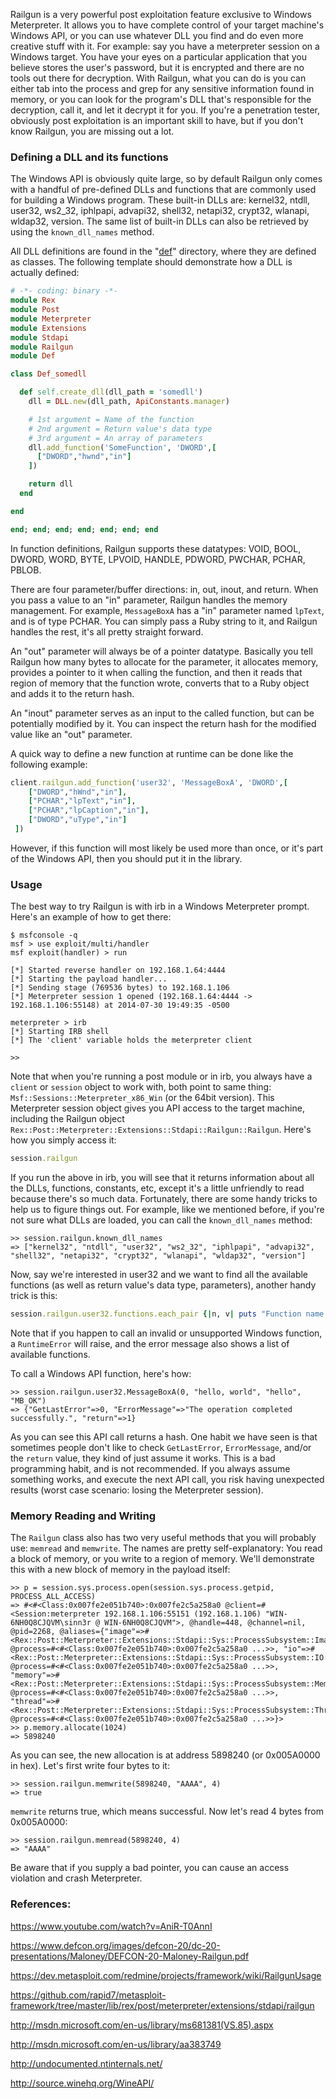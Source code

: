 Railgun is a very powerful post exploitation feature exclusive to Windows Meterpreter. It allows you to have complete control of your target machine's Windows API, or you can use whatever DLL you find and do even more creative stuff with it. For example: say you have a meterpreter session on a Windows target. You have your eyes on a particular application that you believe stores the user's password, but it is encrypted and there are no tools out there for decryption. With Railgun, what you can do is you can either tab into the process and grep for any sensitive information found in memory, or you can look for the program's DLL that's responsible for the decryption, call it, and let it decrypt it for you. If you're a penetration tester, obviously post exploitation is an important skill to have, but if you don't know Railgun, you are missing out a lot.

### Defining a DLL and its functions

The Windows API is obviously quite large, so by default Railgun only comes with a handful of pre-defined DLLs and functions that are commonly used for building a Windows program. These built-in DLLs are: kernel32, ntdll, user32, ws2_32, iphlpapi, advapi32, shell32, netapi32, crypt32, wlanapi, wldap32, version. The same list of built-in DLLs can also be retrieved by using the ```known_dll_names``` method.

All DLL definitions are found in the "[def](https://github.com/rapid7/metasploit-framework/tree/master/lib/rex/post/meterpreter/extensions/stdapi/railgun/def)" directory, where they are defined as classes. The following template should demonstrate how a DLL is actually defined:

```ruby
# -*- coding: binary -*-
module Rex
module Post
module Meterpreter
module Extensions
module Stdapi
module Railgun
module Def

class Def_somedll

  def self.create_dll(dll_path = 'somedll')
    dll = DLL.new(dll_path, ApiConstants.manager)

    # 1st argument = Name of the function
    # 2nd argument = Return value's data type
    # 3rd argument = An array of parameters
    dll.add_function('SomeFunction', 'DWORD',[
      ["DWORD","hwnd","in"]
    ])

    return dll
  end

end

end; end; end; end; end; end; end
```

In function definitions, Railgun supports these datatypes: VOID, BOOL, DWORD, WORD, BYTE, LPVOID, HANDLE, PDWORD, PWCHAR, PCHAR, PBLOB.

There are four parameter/buffer directions: in, out, inout, and return. When you pass a value to an "in" parameter, Railgun handles the memory management. For example, ```MessageBoxA``` has a "in" parameter named ```lpText```, and is of type PCHAR. You can simply pass a Ruby string to it, and Railgun handles the rest, it's all pretty straight forward.

An "out" parameter will always be of a pointer datatype. Basically you tell Railgun how many bytes to allocate for the parameter, it allocates memory, provides a pointer to it when calling the function, and then it reads that region of memory that the function wrote, converts that to a Ruby object and adds it to the return hash.

An "inout" parameter serves as an input to the called function, but can be potentially modified by it. You can inspect the return hash for the modified value like an "out" parameter.

A quick way to define a new function at runtime can be done like the following example:

```ruby
client.railgun.add_function('user32', 'MessageBoxA', 'DWORD',[
	["DWORD","hWnd","in"],
	["PCHAR","lpText","in"],
	["PCHAR","lpCaption","in"],
	["DWORD","uType","in"]
 ])
```

However, if this function will most likely be used more than once, or it's part of the Windows API, then you should put it in the library.

### Usage

The best way to try Railgun is with irb in a Windows Meterpreter prompt. Here's an example of how to get there:

```
$ msfconsole -q
msf > use exploit/multi/handler 
msf exploit(handler) > run

[*] Started reverse handler on 192.168.1.64:4444 
[*] Starting the payload handler...
[*] Sending stage (769536 bytes) to 192.168.1.106
[*] Meterpreter session 1 opened (192.168.1.64:4444 -> 192.168.1.106:55148) at 2014-07-30 19:49:35 -0500

meterpreter > irb
[*] Starting IRB shell
[*] The 'client' variable holds the meterpreter client

>>
```

Note that when you're running a post module or in irb, you always have a ```client``` or ```session``` object to work with, both point to same thing: ```Msf::Sessions::Meterpreter_x86_Win``` (or the 64bit version). This Meterpreter session object gives you API access to the target machine, including the Railgun object ```Rex::Post::Meterpreter::Extensions::Stdapi::Railgun::Railgun```. Here's how you simply access it:

```ruby
session.railgun
```

If you run the above in irb, you will see that it returns information about all the DLLs, functions, constants, etc, except it's a little unfriendly to read because there's so much data. Fortunately, there are some handy tricks to help us to figure things out. For example, like we mentioned before, if you're not sure what DLLs are loaded, you can call the ```known_dll_names``` method:

```
>> session.railgun.known_dll_names
=> ["kernel32", "ntdll", "user32", "ws2_32", "iphlpapi", "advapi32", "shell32", "netapi32", "crypt32", "wlanapi", "wldap32", "version"]
```

Now, say we're interested in user32 and we want to find all the available functions (as well as return value's data type, parameters), another handy trick is this:

```ruby
session.railgun.user32.functions.each_pair {|n, v| puts "Function name: #{n}, Returns: #{v.return_type}, Params: #{v.params}"}
```

Note that if you happen to call an invalid or unsupported Windows function, a ```RuntimeError``` will raise, and the error message also shows a list of available functions.

To call a Windows API function, here's how:

```
>> session.railgun.user32.MessageBoxA(0, "hello, world", "hello", "MB_OK")
=> {"GetLastError"=>0, "ErrorMessage"=>"The operation completed successfully.", "return"=>1}
```

As you can see this API call returns a hash. One habit we have seen is that sometimes people don't like to check ```GetLastError```, ```ErrorMessage```, and/or the ```return``` value, they kind of just assume it works. This is a bad programming habit, and is not recommended. If you always assume something works, and execute the next API call, you risk having unexpected results (worst case scenario: losing the Meterpreter session).

### Memory Reading and Writing

The ```Railgun``` class also has two very useful methods that you will probably use: ```memread``` and ```memwrite```. The names are pretty self-explanatory: You read a block of memory, or you write to a region of memory. We'll demonstrate this with a new block of memory in the payload itself:

```
>> p = session.sys.process.open(session.sys.process.getpid, PROCESS_ALL_ACCESS)
=> #<#<Class:0x007fe2e051b740>:0x007fe2c5a258a0 @client=#<Session:meterpreter 192.168.1.106:55151 (192.168.1.106) "WIN-6NH0Q8CJQVM\sinn3r @ WIN-6NH0Q8CJQVM">, @handle=448, @channel=nil, @pid=2268, @aliases={"image"=>#<Rex::Post::Meterpreter::Extensions::Stdapi::Sys::ProcessSubsystem::Image:0x007fe2c5a25828 @process=#<#<Class:0x007fe2e051b740>:0x007fe2c5a258a0 ...>>, "io"=>#<Rex::Post::Meterpreter::Extensions::Stdapi::Sys::ProcessSubsystem::IO:0x007fe2c5a257b0 @process=#<#<Class:0x007fe2e051b740>:0x007fe2c5a258a0 ...>>, "memory"=>#<Rex::Post::Meterpreter::Extensions::Stdapi::Sys::ProcessSubsystem::Memory:0x007fe2c5a25738 @process=#<#<Class:0x007fe2e051b740>:0x007fe2c5a258a0 ...>>, "thread"=>#<Rex::Post::Meterpreter::Extensions::Stdapi::Sys::ProcessSubsystem::Thread:0x007fe2c5a256c0 @process=#<#<Class:0x007fe2e051b740>:0x007fe2c5a258a0 ...>>}>
>> p.memory.allocate(1024)
=> 5898240
```

As you can see, the new allocation is at address 5898240 (or 0x005A0000 in hex). Let's first write four bytes to it:

```
>> session.railgun.memwrite(5898240, "AAAA", 4)
=> true
```

```memwrite``` returns true, which means successful. Now let's read 4 bytes from 0x005A0000:

```
>> session.railgun.memread(5898240, 4)
=> "AAAA"
```

Be aware that if you supply a bad pointer, you can cause an access violation and crash Meterpreter.

### References:

https://www.youtube.com/watch?v=AniR-T0AnnI

https://www.defcon.org/images/defcon-20/dc-20-presentations/Maloney/DEFCON-20-Maloney-Railgun.pdf

https://dev.metasploit.com/redmine/projects/framework/wiki/RailgunUsage

https://github.com/rapid7/metasploit-framework/tree/master/lib/rex/post/meterpreter/extensions/stdapi/railgun

http://msdn.microsoft.com/en-us/library/ms681381(VS.85).aspx

http://msdn.microsoft.com/en-us/library/aa383749

http://undocumented.ntinternals.net/

http://source.winehq.org/WineAPI/